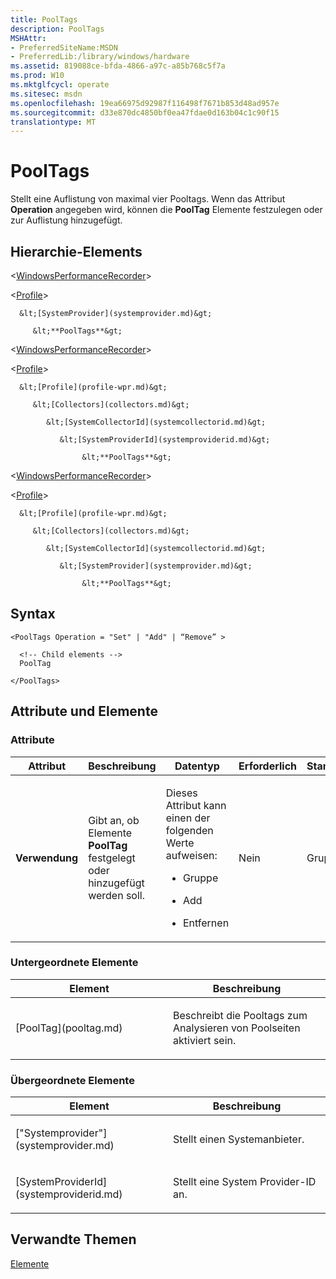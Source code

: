 ```yaml
---
title: PoolTags
description: PoolTags
MSHAttr:
- PreferredSiteName:MSDN
- PreferredLib:/library/windows/hardware
ms.assetid: 819088ce-bfda-4866-a97c-a85b768c5f7a
ms.prod: W10
ms.mktglfcycl: operate
ms.sitesec: msdn
ms.openlocfilehash: 19ea66975d92987f116498f7671b853d48ad957e
ms.sourcegitcommit: d33e870dc4850bf0ea47fdae0d163b04c1c90f15
translationtype: MT
---
```

# <a name="pooltags"></a>PoolTags


Stellt eine Auflistung von maximal vier Pooltags. Wenn das Attribut **Operation** angegeben wird, können die **PoolTag** Elemente festzulegen oder zur Auflistung hinzugefügt.

## <a name="element-hierarchy"></a>Hierarchie-Elements


&lt;[WindowsPerformanceRecorder](windowsperformancerecorder.md)&gt;

   &lt;[Profile](profiles.md)&gt;

      &lt;[SystemProvider](systemprovider.md)&gt;

         &lt;**PoolTags**&gt;

&lt;[WindowsPerformanceRecorder](windowsperformancerecorder.md)&gt;

   &lt;[Profile](profiles.md)&gt;

      &lt;[Profile](profile-wpr.md)&gt;

         &lt;[Collectors](collectors.md)&gt;

            &lt;[SystemCollectorId](systemcollectorid.md)&gt;

               &lt;[SystemProviderId](systemproviderid.md)&gt;

                    &lt;**PoolTags**&gt;

&lt;[WindowsPerformanceRecorder](windowsperformancerecorder.md)&gt;

   &lt;[Profile](profiles.md)&gt;

      &lt;[Profile](profile-wpr.md)&gt;

         &lt;[Collectors](collectors.md)&gt;

            &lt;[SystemCollectorId](systemcollectorid.md)&gt;

               &lt;[SystemProvider](systemprovider.md)&gt;

                    &lt;**PoolTags**&gt;

## <a name="syntax"></a>Syntax


``` syntax
<PoolTags Operation = "Set" | "Add" | “Remove” >

  <!-- Child elements -->
  PoolTag

</PoolTags>
```

## <a name="attributes-and-elements"></a>Attribute und Elemente


### <a name="attributes"></a>Attribute

<table>
<colgroup>
<col width="20%" />
<col width="20%" />
<col width="20%" />
<col width="20%" />
<col width="20%" />
</colgroup>
<thead>
<tr class="header">
<th>Attribut</th>
<th>Beschreibung</th>
<th>Datentyp</th>
<th>Erforderlich</th>
<th>Standard</th>
</tr>
</thead>
<tbody>
<tr class="odd">
<td><p><strong>Verwendung</strong></p></td>
<td><p>Gibt an, ob Elemente <strong>PoolTag</strong> festgelegt oder hinzugefügt werden soll.</p></td>
<td><p>Dieses Attribut kann einen der folgenden Werte aufweisen:</p>
<ul>
<li><p>Gruppe</p></li>
<li><p>Add</p></li>
<li><p>Entfernen</p></li>
</ul></td>
<td><p>Nein</p></td>
<td><p>Gruppe</p></td>
</tr>
</tbody>
</table>

 

### <a name="child-elements"></a>Untergeordnete Elemente

<table>
<colgroup>
<col width="50%" />
<col width="50%" />
</colgroup>
<thead>
<tr class="header">
<th>Element</th>
<th>Beschreibung</th>
</tr>
</thead>
<tbody>
<tr class="odd">
<td><p>[PoolTag](pooltag.md)</p></td>
<td><p>Beschreibt die Pooltags zum Analysieren von Poolseiten aktiviert sein.</p></td>
</tr>
</tbody>
</table>

 

### <a name="parent-elements"></a>Übergeordnete Elemente

<table>
<colgroup>
<col width="50%" />
<col width="50%" />
</colgroup>
<thead>
<tr class="header">
<th>Element</th>
<th>Beschreibung</th>
</tr>
</thead>
<tbody>
<tr class="odd">
<td><p>["Systemprovider"](systemprovider.md)</p></td>
<td><p>Stellt einen Systemanbieter.</p></td>
</tr>
<tr class="even">
<td><p>[SystemProviderId](systemproviderid.md)</p></td>
<td><p>Stellt eine System Provider-ID an.</p></td>
</tr>
</tbody>
</table>

 

## <a name="related-topics"></a>Verwandte Themen


[Elemente](elements.md)

 

 







